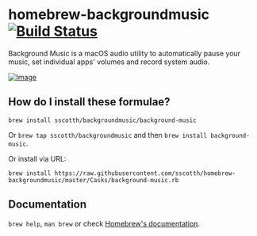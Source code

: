 # homebrew-backgroundmusic [![Build Status](https://travis-ci.org/sscotth/homebrew-backgroundmusic.svg?branch=master)](https://travis-ci.org/sscotth/homebrew-backgroundmusic)

Background Music is a macOS audio utility to automatically pause your music, set individual apps' volumes and record system audio.

[![Image](https://github.com/kyleneideck/BackgroundMusic/raw/master/Images/README/Screenshot.png)](https://github.com/kyleneideck/BackgroundMusic)

## How do I install these formulae?

`brew install sscotth/backgroundmusic/background-music`

Or `brew tap sscotth/backgroundmusic` and then `brew install background-music`.

Or install via URL:

```
brew install https://raw.githubusercontent.com/sscotth/homebrew-backgroundmusic/master/Casks/background-music.rb
```

## Documentation

`brew help`, `man brew` or check [Homebrew's documentation](https://github.com/Homebrew/brew/tree/master/docs#readme).
